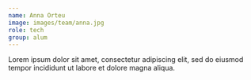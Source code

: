 ```yaml
---
name: Anna Orteu
image: images/team/anna.jpg
role: tech
group: alum
---
```


Lorem ipsum dolor sit amet, consectetur adipiscing elit, sed do eiusmod tempor incididunt ut labore et dolore magna aliqua.
